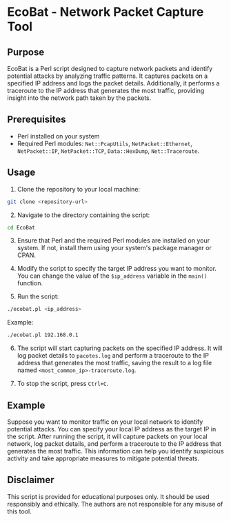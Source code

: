# EcoBat - Network Packet Capture Tool

## Purpose
EcoBat is a Perl script designed to capture network packets and identify potential attacks by analyzing traffic patterns. It captures packets on a specified IP address and logs the packet details. Additionally, it performs a traceroute to the IP address that generates the most traffic, providing insight into the network path taken by the packets.

## Prerequisites
- Perl installed on your system
- Required Perl modules: `Net::PcapUtils`, `NetPacket::Ethernet`, `NetPacket::IP`, `NetPacket::TCP`, `Data::HexDump`, `Net::Traceroute`.

## Usage
1. Clone the repository to your local machine:

```bash
git clone <repository-url>
```

2. Navigate to the directory containing the script:

```bash
cd EcoBat
```

3. Ensure that Perl and the required Perl modules are installed on your system. If not, install them using your system's package manager or CPAN.

4. Modify the script to specify the target IP address you want to monitor. You can change the value of the `$ip_address` variable in the `main()` function.

5. Run the script:

```bash
./ecobat.pl <ip_address>
```

Example:
```bash
./ecobat.pl 192.168.0.1
```

6. The script will start capturing packets on the specified IP address. It will log packet details to `pacotes.log` and perform a traceroute to the IP address that generates the most traffic, saving the result to a log file named `<most_common_ip>-traceroute.log`.

7. To stop the script, press `Ctrl+C`.

## Example
Suppose you want to monitor traffic on your local network to identify potential attacks. You can specify your local IP address as the target IP in the script. After running the script, it will capture packets on your local network, log packet details, and perform a traceroute to the IP address that generates the most traffic. This information can help you identify suspicious activity and take appropriate measures to mitigate potential threats.

## Disclaimer
This script is provided for educational purposes only. It should be used responsibly and ethically. The authors are not responsible for any misuse of this tool.


